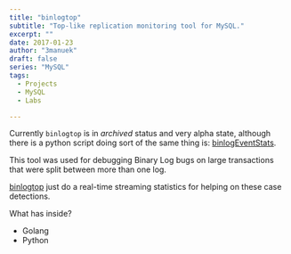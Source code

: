 ```yaml
---
title: "binlogtop"
subtitle: "Top-like replication monitoring tool for MySQL."
excerpt: ""
date: 2017-01-23
author: "3manuek"
draft: false
series: "MySQL"
tags:
  - Projects
  - MySQL
  - Labs

---
```


Currently `binlogtop` is in _archived_ status and very alpha state, although there is a python
script doing sort of the same thing is: [binlogEventStats](https://github.com/3manuek/binlogEventStats).

This tool was used for debugging Binary Log bugs on large transactions that were split between more
than one log.

[binlogtop](https://github.com/3manuek/binlogTop) just do a real-time streaming statistics for helping
on these case detections.


What has inside?

- Golang
- Python

